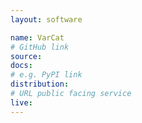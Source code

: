 ```yaml
---
layout: software

name: VarCat
# GitHub link
source:
docs:
# e.g. PyPI link
distribution:
# URL public facing service
live:
---
```



